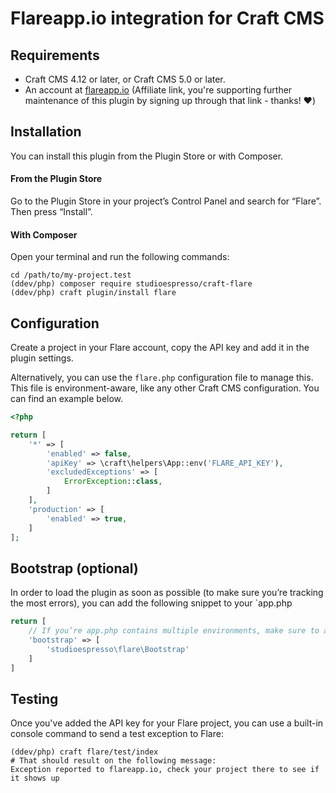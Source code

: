# Flareapp.io integration for Craft CMS

## Requirements

- Craft CMS 4.12 or later, or Craft CMS 5.0 or later.
- An account at [flareapp.io](https://flareapp.io/?via=studioespresso) (Affiliate link, you're supporting further maintenance of this plugin by signing up through that link - thanks! ❤️)

## Installation

You can install this plugin from the Plugin Store or with Composer.

#### From the Plugin Store

Go to the Plugin Store in your project’s Control Panel and search for “Flare”. Then press “Install”.

#### With Composer

Open your terminal and run the following commands:

```shell
cd /path/to/my-project.test
(ddev/php) composer require studioespresso/craft-flare
(ddev/php) craft plugin/install flare
```

## Configuration
Create a project in your Flare account, copy the API key and add it in the plugin settings.

Alternatively, you can use the ``flare.php`` configuration file to manage this. This file is environment-aware, like any other Craft CMS configuration. You can find an example below.

````php
<?php

return [
    '*' => [
        'enabled' => false,
        'apiKey' => \craft\helpers\App::env('FLARE_API_KEY'),
        'excludedExceptions' => [
            ErrorException::class,
        ]
    ],
    'production' => [
        'enabled' => true,
    ]
];
````

## Bootstrap (optional)
In order to load the plugin as soon as possible (to make sure you’re tracking the most errors), you can add the following snippet to your `app.php

````php
return [
    // If you’re app.php contains multiple environments, make sure to add this to the ‘*’ one.
    'bootstrap' => [
        'studioespresso\flare\Bootstrap'
    ]
]
````

## Testing
Once you've added the API key for your Flare project, you can use a built-in console command to send a test exception to Flare:

````shell
(ddev/php) craft flare/test/index
# That should result on the following message:
Exception reported to flareapp.io, check your project there to see if it shows up
````
